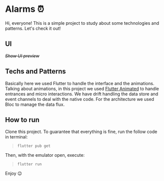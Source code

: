 # Alarms ⏰

Hi, everyone! This is a simple project to study about some technologies and patterns. Let's check it out!

## UI

_~~Show UI preview~~_

## Techs and Patterns

Basically here we used Flutter to handle the interface and the animations. Talking about animations, in this project we used [Flutter Animated](https://pub.dev/packages/flutter_animate) to handle entrances and micro interactions. We have drift handling the data store and event channels to deal with the native code. For the architecture we used Bloc to manage the data flux.

## How to run

Clone this project. To guarantee that everything is fine, run the follow code in terminal:

> `flutter pub get`

Then, with the emulator open, execute:

> `flutter run`

Enjoy 😉
